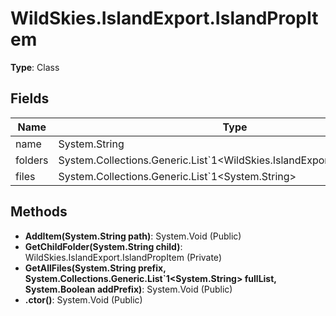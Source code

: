 ﻿# WildSkies.IslandExport.IslandPropItem

**Type**: Class

## Fields

| Name | Type | Access |
|------|------|--------|
| name | System.String | Public |
| folders | System.Collections.Generic.List`1<WildSkies.IslandExport.IslandPropItem> | Public |
| files | System.Collections.Generic.List`1<System.String> | Public |

## Methods

- **AddItem(System.String path)**: System.Void (Public)
- **GetChildFolder(System.String child)**: WildSkies.IslandExport.IslandPropItem (Private)
- **GetAllFiles(System.String prefix, System.Collections.Generic.List`1<System.String> fullList, System.Boolean addPrefix)**: System.Void (Public)
- **.ctor()**: System.Void (Public)

